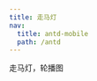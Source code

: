 ```yaml
---
title: 走马灯
nav:
  title: antd-mobile
  path: /antd
---
```


走马灯，轮播图

<code src="./demos/basic-dynamic.tsx" />

<code src="./demos/basic-space.tsx" />

<code src="./demos/lottery.tsx" />

<code src="./demos/vertical.tsx" />

<code src="./demos/basic.tsx" />

<API/>

